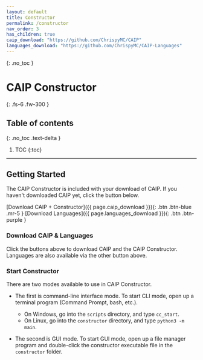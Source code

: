 ```yaml
---
layout: default
title: Constructor
permalink: /constructor
nav_order: 3
has_children: true
caip_download: "https://github.com/ChrispyMC/CAIP"
languages_download: "https://github.com/ChrispyMC/CAIP-Languages"
---
```

{: .no_toc }
# CAIP Constructor
{: .fs-6 .fw-300 }
## Table of contents
{: .no_toc .text-delta }
1. TOC
{:toc}
---

## Getting Started

The CAIP Constructor is included with your download of CAIP. If you haven't downloaded CAIP yet, click the button below.

<span class="fs-6">
[Download CAIP + Constructor]({{ page.caip_download }}){: .btn .btn-blue .mr-5 }
[Download Languages]({{ page.languages_download }}){: .btn .btn-purple }
</span>

### Download CAIP & Languages

Click the buttons above to download CAIP and the CAIP Constructor. Languages are also available via the other button above.

### Start Constructor

There are two modes available to use in CAIP Constructor.

* The first is command-line interface mode. To start CLI mode, open up a terminal program (Command Prompt, bash, etc.).
  * On Windows, go into the `scripts` directory, and type `cc_start`.
  * On Linux, go into the `constructor` directory, and type `python3 -m main`.

* The second is GUI mode. To start GUI mode, open up a file manager program and double-click the constructor executable file in the `constructor` folder.